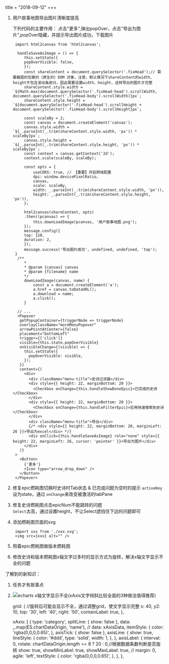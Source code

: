 title = "2018-09-12"
+++

1. 用户故事地图导出图片清晰度提高 

    下列代码的主要作用：  点击"更多",弹出popOver，点击"导出为图片",popOver隐藏，并提示导出图片成功，下载图片

        import html2canvas from 'html2canvas';

         handleSaveAsImage = () => {
            this.setState({
            popOverVisible: false,
            });
            const shareContent = document.querySelector('.fixHead');// 需要截图的包裹的（原生的）DOM 对象，注意，默认情况下shareContent的width、height不包含滚动条部分，因此需要设置width、height，这样导出的图片才完整
            shareContent.style.width = `${Math.max(document.querySelector('.fixHead-head').scrollWidth, document.querySelector('.fixHead-body').scrollWidth)}px`;
            shareContent.style.height = `${document.querySelector('.fixHead-head').scrollHeight + document.querySelector('.fixHead-body').scrollHeight}px`;

            const scaleBy = 2;
            const canvas = document.createElement('canvas');
            canvas.style.width = `${_.parseInt(_.trim(shareContent.style.width, 'px')) * scaleBy}px`;
            canvas.style.height = `${_.parseInt(_.trim(shareContent.style.height, 'px')) * scaleBy}px`;
            const context = canvas.getContext('2d');
            context.scale(scaleBy, scaleBy);

            const opts = {
                useCORS: true, // 【重要】开启跨域配置
                dpi: window.devicePixelRatio,
                canvas,
                scale: scaleBy,
                width: _.parseInt(_.trim(shareContent.style.width, 'px')),
                height: _.parseInt(_.trim(shareContent.style.height, 'px')),
            };
            
            html2canvas(shareContent, opts)
            .then((pcanvas) => {
                this.downLoadImage(pcanvas, '用户故事地图.png');
            });
            message.config({
            top: 110,
            duration: 2,
            });
            message.success('导出图片成功', undefined, undefined, 'top');
        }
         /**
            * 
            * @param {canvas} canvas 
            * @param {filename} name 
            */
            downLoadImage(canvas, name) {
                const a = document.createElement('a');
                a.href = canvas.toDataURL();
                a.download = name;
                a.click();
            }

         // ...
         <Popover
          getPopupContainer={triggerNode => triggerNode}
          overlayClassName="moreMenuPopover"
          arrowPointAtCenter={false}
          placement="bottomLeft"
          trigger={['click']}
          visible={this.state.popOverVisible}
          onVisibleChange={(visible) => {
            this.setState({
              popOverVisible: visible,
            });
          }}
          content={(
            <div>
              <div className="menu-title">史诗过滤器</div>
              <div style={{ height: 22, marginBottom: 20 }}>
                <Checkbox onChange={this.handleShowDoneEpic}>已完成的史诗</Checkbox>
              </div>
              <div style={{ height: 22, marginBottom: 20 }}>
                <Checkbox onChange={this.handleFilterEpic}>应用快速搜索到史诗</Checkbox>
              </div>
              <div className="menu-title">导出</div>
              {/* <div style={{ height: 22, marginBottom: 20, marginLeft: 26 }}>导出为excel</div> */}
              <div onClick={this.handleSaveAsImage} role="none" style={{ height: 22, marginLeft: 26, cursor: 'pointer' }}>导出为图片</div>
            </div>
          )}
        >
          <Button>
            {'更多'}
            <Icon type="arrow_drop_down" />
          </Button>
        </Popover>


2. 修复epic燃耗图切换时史诗时Tab状态 & 已完成问题为空时的提示
   `activeKey`设为state，通过 `onChange`来改变被激活的tabPane

3. 修复史诗燃耗图点击epicNum不能跳转的问题  
   `Select`太高，通过设置height，不让Select遮挡住下边的问题即可

4. 添加燃耗图页面的svg 

        import xxx from './xxx.svg';
        <img src={xxx} alt="" />

5. 照着epic燃耗图做版本燃耗图   
6. 修改史诗和版本燃耗图x轴文字过多时的显示方式为旋转，解决x轴文字显示不全的问题  

了解到的新知识：  
1. 任务才有故事点 

2. ![echarts x轴文字显示不全(xAxis文字倾斜比较全面的3种做法值得推荐)](https://blog.csdn.net/kebi007/article/details/68488694/)
   
    grid: { //旋转后可能会显示不全，通过调整grid，使文字显示完整
        x: 40,
        y2: 10,
        top: '30',
        left: '40',
        right: '50',
        containLabel: true,
      },

    xAxis: [
        {
          type: 'category',
          splitLine: { show: false },
          data: _.map(ES.chartDataOrigin, 'name'),
          // data: xAxisData,
          itemStyle: {
            color: 'rgba(0,0,0,0.65)',
          },
          axisTick: { show: false },
          axisLine: {
            show: true,
            lineStyle: {
              color: '#ddd',
              type: 'solid',
              width: 1,
            },
          },
          axisLabel: {
            interval: 0,
            rotate: chartDataOrigin.length >= 8 ? 20 : 0,//根据数据条数判断是否旋转
            show: true,
            showMinLabel: true,
            showMaxLabel: true,
            // margin: 0,
            agile: 'left',
            textStyle: {
              color: 'rgba(0,0,0,0.65)',
            },
          },
        },